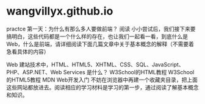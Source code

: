 # wangvillyx.github.io
practce
第一天：为什么有那么多人要做前端？
阅读
小小尝试后，我们接下来要搞明白，这些代码都是一个什么样的存在，也让我们一起看一看，到底什么是Web，什么是前端，请详细阅读下面几篇文章中关于基本概念的解释（不需要着急看具体的内容）

Web 建站技术中，HTML、HTML5、XHTML、CSS、SQL、JavaScript、PHP、ASP.NET、Web Services 是什么？
W3School的HTML教程
W3School的HTML5教程
MDN Web开发入门
不妨在浏览器中再建一个收藏夹目录，把上面这些网站都放进去。阅读相应的学习材料是学习的第一步，通过阅读了解基本概念和知识。
